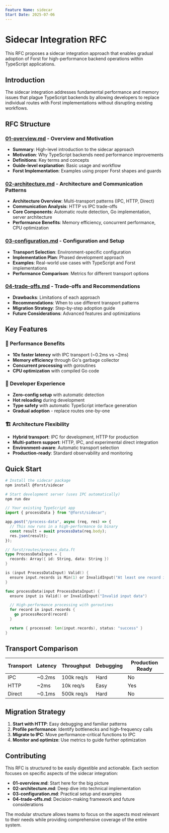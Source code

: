 ```yaml
---
Feature Name: sidecar
Start Date: 2025-07-06
---
```


# Sidecar Integration RFC

This RFC proposes a sidecar integration approach that enables gradual adoption of Forst for high-performance backend operations within TypeScript applications.

## Introduction

The sidecar integration addresses fundamental performance and memory issues that plague TypeScript backends by allowing developers to replace individual routes with Forst implementations without disrupting existing workflows.

## RFC Structure

### [01-overview.md](01-overview.md) - Overview and Motivation

- **Summary**: High-level introduction to the sidecar approach
- **Motivation**: Why TypeScript backends need performance improvements
- **Definitions**: Key terms and concepts
- **Guide-level explanation**: Basic usage and workflow
- **Forst Implementation**: Examples using proper Forst shapes and guards

### [02-architecture.md](02-architecture.md) - Architecture and Communication Patterns

- **Architecture Overview**: Multi-transport patterns (IPC, HTTP, Direct)
- **Communication Analysis**: HTTP vs IPC trade-offs
- **Core Components**: Automatic route detection, Go implementation, server architecture
- **Performance Benefits**: Memory efficiency, concurrent performance, CPU optimization

### [03-configuration.md](03-configuration.md) - Configuration and Setup

- **Transport Selection**: Environment-specific configuration
- **Implementation Plan**: Phased development approach
- **Examples**: Real-world use cases with TypeScript and Forst implementations
- **Performance Comparison**: Metrics for different transport options

### [04-trade-offs.md](04-trade-offs.md) - Trade-offs and Recommendations

- **Drawbacks**: Limitations of each approach
- **Recommendations**: When to use different transport patterns
- **Migration Strategy**: Step-by-step adoption guide
- **Future Considerations**: Advanced features and optimizations

## Key Features

### 🚀 **Performance Benefits**

- **10x faster latency** with IPC transport (~0.2ms vs ~2ms)
- **Memory efficiency** through Go's garbage collector
- **Concurrent processing** with goroutines
- **CPU optimization** with compiled Go code

### 🔧 **Developer Experience**

- **Zero-config setup** with automatic detection
- **Hot reloading** during development
- **Type safety** with automatic TypeScript interface generation
- **Gradual adoption** - replace routes one-by-one

### 🏗️ **Architecture Flexibility**

- **Hybrid transport**: IPC for development, HTTP for production
- **Multi-pattern support**: HTTP, IPC, and experimental direct integration
- **Environment-aware**: Automatic transport selection
- **Production-ready**: Standard observability and monitoring

## Quick Start

```bash
# Install the sidecar package
npm install @forst/sidecar

# Start development server (uses IPC automatically)
npm run dev
```

```typescript
// Your existing TypeScript app
import { processData } from "@forst/sidecar";

app.post("/process-data", async (req, res) => {
  // This now runs in a high-performance Go binary
  const result = await processData(req.body);
  res.json(result);
});
```

```go
// forst/routes/process_data.ft
type ProcessDataInput = {
  records: Array({ id: String, data: String })
}

is (input ProcessDataInput) Valid() {
  ensure input.records is Min(1) or InvalidInput("At least one record is required")
}

func processData(input ProcessDataInput) {
  ensure input is Valid() or InvalidInput("Invalid input data")

  // High-performance processing with goroutines
  for record in input.records {
    go processRecord(record)
  }

  return { processed: len(input.records), status: "success" }
}
```

## Transport Comparison

| Transport | Latency | Throughput | Debugging | Production Ready |
| --------- | ------- | ---------- | --------- | ---------------- |
| IPC       | ~0.2ms  | 100k req/s | Hard      | No               |
| HTTP      | ~2ms    | 10k req/s  | Easy      | Yes              |
| Direct    | ~0.1ms  | 500k req/s | Hard      | No               |

## Migration Strategy

1. **Start with HTTP**: Easy debugging and familiar patterns
2. **Profile performance**: Identify bottlenecks and high-frequency calls
3. **Migrate to IPC**: Move performance-critical functions to IPC
4. **Monitor and optimize**: Use metrics to guide further optimization

## Contributing

This RFC is structured to be easily digestible and actionable. Each section focuses on specific aspects of the sidecar integration:

- **01-overview.md**: Start here for the big picture
- **02-architecture.md**: Deep dive into technical implementation
- **03-configuration.md**: Practical setup and examples
- **04-trade-offs.md**: Decision-making framework and future considerations

The modular structure allows teams to focus on the aspects most relevant to their needs while providing comprehensive coverage of the entire system.
